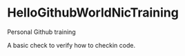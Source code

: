 # HelloGithubWorldNicTraining
Personal Github training

A basic check to verify how to checkin code.